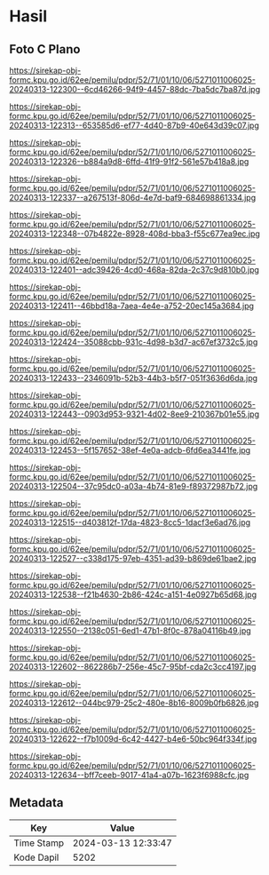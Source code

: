 # Hasil

## Foto C Plano

https://sirekap-obj-formc.kpu.go.id/62ee/pemilu/pdpr/52/71/01/10/06/5271011006025-20240313-122300--6cd46266-94f9-4457-88dc-7ba5dc7ba87d.jpg

https://sirekap-obj-formc.kpu.go.id/62ee/pemilu/pdpr/52/71/01/10/06/5271011006025-20240313-122313--653585d6-ef77-4d40-87b9-40e643d39c07.jpg

https://sirekap-obj-formc.kpu.go.id/62ee/pemilu/pdpr/52/71/01/10/06/5271011006025-20240313-122326--b884a9d8-6ffd-41f9-91f2-561e57b418a8.jpg

https://sirekap-obj-formc.kpu.go.id/62ee/pemilu/pdpr/52/71/01/10/06/5271011006025-20240313-122337--a267513f-806d-4e7d-baf9-684698861334.jpg

https://sirekap-obj-formc.kpu.go.id/62ee/pemilu/pdpr/52/71/01/10/06/5271011006025-20240313-122348--07b4822e-8928-408d-bba3-f55c677ea9ec.jpg

https://sirekap-obj-formc.kpu.go.id/62ee/pemilu/pdpr/52/71/01/10/06/5271011006025-20240313-122401--adc39426-4cd0-468a-82da-2c37c9d810b0.jpg

https://sirekap-obj-formc.kpu.go.id/62ee/pemilu/pdpr/52/71/01/10/06/5271011006025-20240313-122411--46bbd18a-7aea-4e4e-a752-20ec145a3684.jpg

https://sirekap-obj-formc.kpu.go.id/62ee/pemilu/pdpr/52/71/01/10/06/5271011006025-20240313-122424--35088cbb-931c-4d98-b3d7-ac67ef3732c5.jpg

https://sirekap-obj-formc.kpu.go.id/62ee/pemilu/pdpr/52/71/01/10/06/5271011006025-20240313-122433--2346091b-52b3-44b3-b5f7-051f3636d6da.jpg

https://sirekap-obj-formc.kpu.go.id/62ee/pemilu/pdpr/52/71/01/10/06/5271011006025-20240313-122443--0903d953-9321-4d02-8ee9-210367b01e55.jpg

https://sirekap-obj-formc.kpu.go.id/62ee/pemilu/pdpr/52/71/01/10/06/5271011006025-20240313-122453--5f157652-38ef-4e0a-adcb-6fd6ea3441fe.jpg

https://sirekap-obj-formc.kpu.go.id/62ee/pemilu/pdpr/52/71/01/10/06/5271011006025-20240313-122504--37c95dc0-a03a-4b74-81e9-f89372987b72.jpg

https://sirekap-obj-formc.kpu.go.id/62ee/pemilu/pdpr/52/71/01/10/06/5271011006025-20240313-122515--d403812f-17da-4823-8cc5-1dacf3e6ad76.jpg

https://sirekap-obj-formc.kpu.go.id/62ee/pemilu/pdpr/52/71/01/10/06/5271011006025-20240313-122527--c338d175-97eb-4351-ad39-b869de61bae2.jpg

https://sirekap-obj-formc.kpu.go.id/62ee/pemilu/pdpr/52/71/01/10/06/5271011006025-20240313-122538--f21b4630-2b86-424c-a151-4e0927b65d68.jpg

https://sirekap-obj-formc.kpu.go.id/62ee/pemilu/pdpr/52/71/01/10/06/5271011006025-20240313-122550--2138c051-6ed1-47b1-8f0c-878a04116b49.jpg

https://sirekap-obj-formc.kpu.go.id/62ee/pemilu/pdpr/52/71/01/10/06/5271011006025-20240313-122602--862286b7-256e-45c7-95bf-cda2c3cc4197.jpg

https://sirekap-obj-formc.kpu.go.id/62ee/pemilu/pdpr/52/71/01/10/06/5271011006025-20240313-122612--044bc979-25c2-480e-8b16-8009b0fb6826.jpg

https://sirekap-obj-formc.kpu.go.id/62ee/pemilu/pdpr/52/71/01/10/06/5271011006025-20240313-122622--f7b1009d-6c42-4427-b4e6-50bc964f334f.jpg

https://sirekap-obj-formc.kpu.go.id/62ee/pemilu/pdpr/52/71/01/10/06/5271011006025-20240313-122634--bff7ceeb-9017-41a4-a07b-1623f6988cfc.jpg


## Metadata

| Key        | Value               |
| ---------- | ------------------- |
| Time Stamp | 2024-03-13 12:33:47 |
| Kode Dapil | 5202                |




